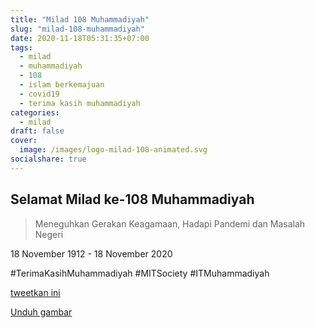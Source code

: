 ```yaml
---
title: "Milad 108 Muhammadiyah"
slug: "milad-108-muhammadiyah"
date: 2020-11-18T05:31:35+07:00
tags: 
  - milad
  - muhammadiyah
  - 108
  - islam berkemajuan
  - covid19
  - terima kasih muhammadiyah
categories:
  - milad
draft: false
cover: 
  image: /images/logo-milad-108-animated.svg
socialshare: true
---
```

Selamat Milad ke-108 Muhammadiyah
---

> Meneguhkan Gerakan Keagamaan,
> Hadapi Pandemi dan Masalah Negeri

18 November 1912 - 18 November 2020

#TerimaKasihMuhammadiyah
#MITSociety
#ITMuhammadiyah

[tweetkan ini](http://twitter.com/share?text=Selamat+Milad+ke+108+Muhammadiyah%0A%0A&url=https://blog.mitsociety.id/posts/milad-108-muhammadiyah/&hashtags=TerimaKasihMuhammadiyah,Milad108,ITMuhammadiyah,mitsociety)

[Unduh gambar](/images/logo-milad-108-animated.svg)
